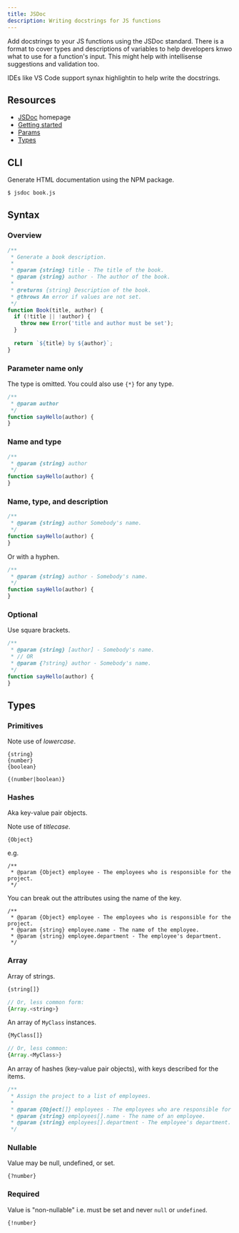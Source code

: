 ```yaml
---
title: JSDoc
description: Writing docstrings for JS functions
---
```


Add docstrings to your JS functions using the JSDoc standard. There is a format to cover types and descriptions of variables to help developers knwo what to use for a function's input. This might help with intellisense suggestions and validation too.

IDEs like VS Code support synax highlightin to help write the docstrings.


## Resources

- [JSDoc](https://jsdoc.app/) homepage
- [Getting started](https://jsdoc.app/about-getting-started.html)
- [Params](https://jsdoc.app/tags-param.html)
- [Types](https://jsdoc.app/tags-type.html)


## CLI

Generate HTML documentation using the NPM package.

```sh
$ jsdoc book.js
```


## Syntax

### Overview

```javascript
/**
 * Generate a book description.
 *
 * @param {string} title - The title of the book.
 * @param {string} author - The author of the book.
 *
 * @returns {string} Description of the book.
 * @throws An error if values are not set.
 */
function Book(title, author) {
  if (!title || !author) {
    throw new Error('title and author must be set');
  }
  
  return `${title} by ${author}`;
}
```

### Parameter name only

The type is omitted. You could also use `{*}` for any type.

```javascript
/**
 * @param author
 */
function sayHello(author) {
}
```

### Name and type

```javascript
/**
 * @param {string} author
 */
function sayHello(author) {
}
```

### Name, type, and description

```javascript
/**
 * @param {string} author Somebody's name.
 */
function sayHello(author) {
}
```

Or with a hyphen.

```javascript
/**
 * @param {string} author - Somebody's name.
 */
function sayHello(author) {
}
```
 

### Optional

Use square brackets.

```javascript
/**
 * @param {string} [author] - Somebody's name.
 * // OR
 * @param {?string} author - Somebody's name.
 */
function sayHello(author) {
}
```


## Types

### Primitives

Note use of _lowercase_.

```
{string}
{number}
{boolean}

{(number|boolean)}
```

### Hashes

Aka key-value pair objects.

Note use of _titlecase_.

```
{Object}
```

e.g.

```javascipt
/**
 * @param {Object} employee - The employees who is responsible for the project.
 */
```

You can break out the attributes using the name of the key.

```javascipt
/**
 * @param {Object} employee - The employees who is responsible for the project.
 * @param {string} employee.name - The name of the employee.
 * @param {string} employee.department - The employee's department.
 */
```

### Array

Array of strings.

```javascript
{string[]}

// Or, less common form:
{Array.<string>}
```

An array of `MyClass` instances.

```javascript
{MyClass[]}

// Or, less common:
{Array.<MyClass>}
```

An array of hashes (key-value pair objects), with keys described for the items.

```javascript
/**
 * Assign the project to a list of employees.
 *
 * @param {Object[]} employees - The employees who are responsible for the project.
 * @param {string} employees[].name - The name of an employee.
 * @param {string} employees[].department - The employee's department.
 */
```

### Nullable

Value may be null, undefined, or set.

```
{?number}
```

### Required

Value is "non-nullable" i.e. must be set and never `null` or `undefined`.

```
{!number}
```
